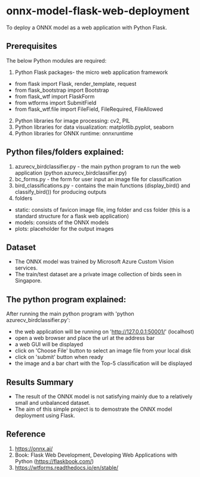 # onnx-model-flask-web-deployment
To deploy a ONNX model as a web application with Python Flask.

## Prerequisites
The below Python modules are required:

1. Python Flask packages- the micro web application framework
- from flask import Flask, render_template, request
- from flask_bootstrap import Bootstrap
- from flask_wtf import FlaskForm
- from wtforms import SubmitField
- from flask_wtf.file import FileField, FileRequired, FileAllowed 

2. Python libraries for image processing: cv2, PIL
3. Python libraries for data visualization: matplotlib.pyplot, seaborn 
4. Python libraries for ONNX runtime: onnxruntime

## Python files/folders explained:
1. azurecv_birdclassifier.py - the main python program to run the web application (python azurecv_birdclassifier.py)
2. bc_forms.py - the form for user input an image file for classification
3. bird_classifications.py - contains the main functions (display_bird() and classify_bird()) for producing outputs
4. folders 
- static: consists of favicon image file, img folder and css folder (this is a standard structure for a flask web application)
- models: consists of the ONNX models
- plots: placeholder for the output images

## Dataset
- The ONNX model was trained by Microsoft Azure Custom Vision services.
- The train/test dataset are a private image collection of birds seen in Singapore.

## The python program explained:
After running the main python program with 'python azurecv_birdclassifier.py':
- the web application will be running on 'http://127.0.0.1:50001/' (localhost)
- open a web browser and place the url at the address bar
- a web GUI will be displayed
- click on 'Choose File' button to select an image file from your local disk
- click on 'submit' button when ready
- the image and a bar chart with the Top-5 classification will be displayed

## Results Summary
- The result of the ONNX model is not satisfying mainly due to a relatively small and unbalanced dataset. 
- The aim of this simple project is to demostrate the ONNX model deployment using Flask.

## Reference
1. https://onnx.ai/ 
2. Book: Flask Web Development, Developing Web Applications with Python (https://flaskbook.com/) 
3. https://wtforms.readthedocs.io/en/stable/
